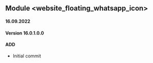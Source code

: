## Module <website_floating_whatsapp_icon>

#### 16.09.2022

#### Version 16.0.1.0.0

#### ADD

- Initial commit
